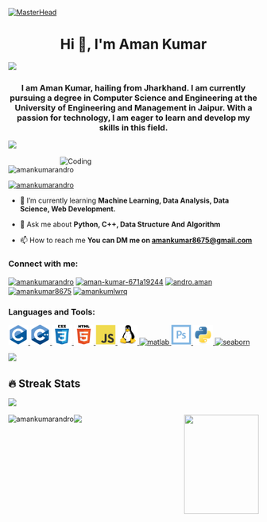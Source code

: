 [![MasterHead](https://1.bp.blogspot.com/-7A4WynwLsMw/XbBpCXG8fHI/AAAAAAAAMt4/uOa1bpLskYgrwGbllhSu2SDj_Mig8SXJQCLcBGAsYHQ/s1600/2000_600px.gif)](https://www.linkedin.com/in/aman-kumar-671a19244/)
<h1 align="center">Hi 👋, I'm Aman Kumar</h1>
<a href="https://www.youtube.com/watch?v=dQw4w9WgXcQ"><img src="https://user-images.githubusercontent.com/73097560/115834477-dbab4500-a447-11eb-908a-139a6edaec5c.gif"></a>
<h3 align="center">I am Aman Kumar, hailing from Jharkhand. I am currently pursuing a degree in Computer Science and Engineering at the University of Engineering and Management in Jaipur. With a passion for technology, I am eager to learn and develop my skills in this field.</h3>
<a height="200" href="https://github.com/DenverCoder1/readme-typing-svg"><img margin-top="500px" src="https://readme-typing-svg.herokuapp.com?lines=Eat;Code;Sleep;Repeat&width=75&height=45"></a></p>


<img align="right" alt="Coding" width="400" src="https://github.com/Adam-pw/Adam-pw/blob/main/animation_500_kxa883sd.gif">


<p align="left"> <img src="https://komarev.com/ghpvc/?username=amankumarandro&label=Profile%20views&color=0e75b6&style=flat" alt="amankumarandro" /> </p>

<p align="left"> <a href="https://twitter.com/amankumarandro" target="blank"><img src="https://img.shields.io/twitter/follow/amankumarandro?logo=twitter&style=for-the-badge" alt="amankumarandro" /></a> </p>

- 🌱 I’m currently learning **Machine Learning, Data Analysis, Data Science, Web Development.**

- 💬 Ask me about **Python, C++, Data Structure And Algorithm**

- 📫 How to reach me **You can DM me on amankumar8675@gmail.com**

<!-- <a href="https://www.youtube.com/watch?v=dQw4w9WgXcQ"><img src="https://user-images.githubusercontent.com/73097560/115834477-dbab4500-a447-11eb-908a-139a6edaec5c.gif"></a> -->

<h3 align="left">Connect with me:</h3>
<p align="left">
<a href="https://twitter.com/amankumarandro" target="blank"><img align="center" src="https://raw.githubusercontent.com/rahuldkjain/github-profile-readme-generator/master/src/images/icons/Social/twitter.svg" alt="amankumarandro" height="30" width="40" /></a>
<a href="https://linkedin.com/in/aman-kumar-671a19244" target="blank"><img align="center" src="https://raw.githubusercontent.com/rahuldkjain/github-profile-readme-generator/master/src/images/icons/Social/linked-in-alt.svg" alt="aman-kumar-671a19244" height="30" width="40" /></a>
<a href="https://instagram.com/andro.aman" target="blank"><img align="center" src="https://raw.githubusercontent.com/rahuldkjain/github-profile-readme-generator/master/src/images/icons/Social/instagram.svg" alt="andro.aman" height="30" width="40" /></a>
<a href="https://www.hackerrank.com/amankumar8675" target="blank"><img align="center" src="https://raw.githubusercontent.com/rahuldkjain/github-profile-readme-generator/master/src/images/icons/Social/hackerrank.svg" alt="amankumar8675" height="30" width="40" /></a>
<a href="https://auth.geeksforgeeks.org/user/amankumlwrq" target="blank"><img align="center" src="https://raw.githubusercontent.com/rahuldkjain/github-profile-readme-generator/master/src/images/icons/Social/geeks-for-geeks.svg" alt="amankumlwrq" height="30" width="40" /></a>
<p align="center" margin="0" >
</p>


<h3 align="left">Languages and Tools:</h3>
<p align="left"> <a href="https://www.cprogramming.com/" target="_blank" rel="noreferrer"> <img src="https://raw.githubusercontent.com/devicons/devicon/master/icons/c/c-original.svg" alt="c" width="40" height="40"/> </a> <a href="https://www.w3schools.com/cpp/" target="_blank" rel="noreferrer"> <img src="https://raw.githubusercontent.com/devicons/devicon/master/icons/cplusplus/cplusplus-original.svg" alt="cplusplus" width="40" height="40"/> </a> <a href="https://www.w3schools.com/css/" target="_blank" rel="noreferrer"> <img src="https://raw.githubusercontent.com/devicons/devicon/master/icons/css3/css3-original-wordmark.svg" alt="css3" width="40" height="40"/> </a> <a href="https://www.w3.org/html/" target="_blank" rel="noreferrer"> <img src="https://raw.githubusercontent.com/devicons/devicon/master/icons/html5/html5-original-wordmark.svg" alt="html5" width="40" height="40"/> </a> <a href="https://developer.mozilla.org/en-US/docs/Web/JavaScript" target="_blank" rel="noreferrer"> <img src="https://raw.githubusercontent.com/devicons/devicon/master/icons/javascript/javascript-original.svg" alt="javascript" width="40" height="40"/> </a> <a href="https://www.linux.org/" target="_blank" rel="noreferrer"> <img src="https://raw.githubusercontent.com/devicons/devicon/master/icons/linux/linux-original.svg" alt="linux" width="40" height="40"/> </a> <a href="https://www.mathworks.com/" target="_blank" rel="noreferrer"> <img src="https://upload.wikimedia.org/wikipedia/commons/2/21/Matlab_Logo.png" alt="matlab" width="40" height="40"/> </a> <a href="https://www.photoshop.com/en" target="_blank" rel="noreferrer"> <img src="https://raw.githubusercontent.com/devicons/devicon/master/icons/photoshop/photoshop-line.svg" alt="photoshop" width="40" height="40"/> </a> <a href="https://www.python.org" target="_blank" rel="noreferrer"> <img src="https://raw.githubusercontent.com/devicons/devicon/master/icons/python/python-original.svg" alt="python" width="40" height="40"/> </a> <a href="https://seaborn.pydata.org/" target="_blank" rel="noreferrer"> <img src="https://seaborn.pydata.org/_images/logo-mark-lightbg.svg" alt="seaborn" width="40" height="40"/> </a> </p>

<a href="https://www.youtube.com/watch?v=dQw4w9WgXcQ"><img src="https://user-images.githubusercontent.com/73097560/115834477-dbab4500-a447-11eb-908a-139a6edaec5c.gif"></a>
## 🔥 Streak Stats
<a height="200" href="https://github.com/DenverCoder1/readme-typing-svg"><img margin-top="500px" src="https://readme-typing-svg.herokuapp.com?lines=I_Always;Ready;To;Code&width=75&height=45"></a></p>


<p><img align="left" src="https://github-readme-streak-stats.herokuapp.com/?user=amankumarandro&theme=algolia" alt="amankumarandro" /></p>
<!-- <a align="left" ><img src="https://github-readme-streak-stats.herokuapp.com/?user=amankumarandro&theme=algolia" alt="amankumarandro"/><img align="right" src="https://github-readme-stats.vercel.app/api?username=amankumarandro&theme=algolia&show_icons=true&locale=en" alt="amankumarandro" /></a> -->
<!-- <a><img align="right" src="https://github-readme-stats.vercel.app/api?username=amankumarandro&theme=algolia&show_icons=true&locale=en" alt="amankumarandro" /></a>
 -->
 <a> <img align='right' src="https://media.giphy.com/media/TEnXkcsHrP4YedChhA/giphy.gif" width="150" height="200" frameBorder="0" class="giphy-embed" allowFullScreen></img></a>

<a href="https://www.youtube.com/watch?v=dQw4w9WgXcQ"><img src="https://user-images.githubusercontent.com/73097560/115834477-dbab4500-a447-11eb-908a-139a6edaec5c.gif"></a>
